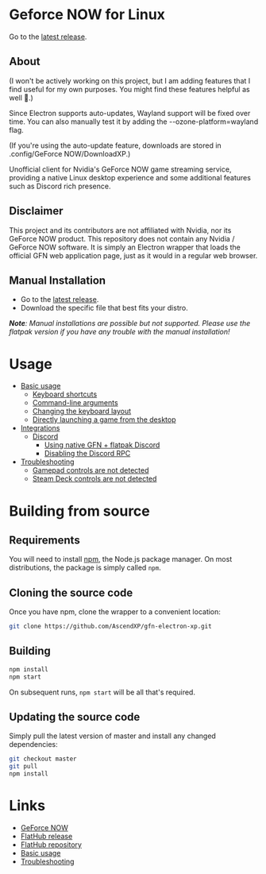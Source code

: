 # Geforce NOW for Linux
Go to the [latest release](https://github.com/AscendXP/gfn-electron-xp/releases/latest).
## About
(I won't be actively working on this project, but I am adding features that I find useful for my own purposes. You might find these features helpful as well 🙂.)

Since Electron supports auto-updates, Wayland support will be fixed over time. You can also manually test it by adding the --ozone-platform=wayland flag.

(If you're using the auto-update feature, downloads are stored in .config/GeForce NOW/DownloadXP.)


Unofficial client for Nvidia's GeForce NOW game streaming service, providing a native Linux desktop experience and some additional features such as Discord rich presence.

## Disclaimer

This project and its contributors are not affiliated with Nvidia, nor its GeForce NOW product. This repository does not contain any Nvidia / GeForce NOW software. It is simply an Electron wrapper that loads the official GFN web application page, just as it would in a regular web browser.


## Manual Installation

 - Go to the [latest release](https://github.com/AscendXP/gfn-electron-xp/releases/latest).
 - Download the specific file that best fits your distro.

***Note**: Manual installations are possible but not supported. Please use the flatpak version if you have any trouble with the manual installation!*

# Usage

 - [Basic usage](https://github.com/hmlendea/gfn-electron/wiki/Basic-usage)
   - [Keyboard shortcuts](https://github.com/hmlendea/gfn-electron/wiki/Basic-usage#keyboard-shortcuts)
   - [Command-line arguments](https://github.com/hmlendea/gfn-electron/wiki/Basic-usage#command-line-arguments)
   - [Changing the keyboard layout](https://github.com/hmlendea/gfn-electron/wiki/Basic-usage#changing-the-keyboard-layout)
   - [Directly launching a game from the desktop](https://github.com/hmlendea/gfn-electron/wiki/Basic-usage#directly-launching-a-game-from-the-desktop)
 - [Integrations](https://github.com/hmlendea/gfn-electron/wiki/Integrations)
   - [Discord](https://github.com/hmlendea/gfn-electron/wiki/Integrations#discord)
     - [Using native GFN + flatpak Discord](https://github.com/hmlendea/gfn-electron/wiki/Integrations#using-native-gfn--flatpak-discord)
     - [Disabling the Discord RPC](https://github.com/hmlendea/gfn-electron/wiki/Integrations#disabling-the-discord-rpc)
 - [Troubleshooting](https://github.com/hmlendea/gfn-electron/wiki/Troubleshooting)
   - [Gamepad controls are not detected](https://github.com/hmlendea/gfn-electron/wiki/Troubleshooting#gamepad-controls-are-not-detected)
   - [Steam Deck controls are not detected](https://github.com/hmlendea/gfn-electron/wiki/Troubleshooting#steam-deck-controls-are-not-detected)

# Building from source

## Requirements

You will need to install [npm](https://www.npmjs.com/), the Node.js package manager. On most distributions, the package is simply called `npm`.

## Cloning the source code

Once you have npm, clone the wrapper to a convenient location:

```bash
git clone https://github.com/AscendXP/gfn-electron-xp.git
```

## Building

```bash
npm install
npm start
```

On subsequent runs, `npm start` will be all that's required.

## Updating the source code

Simply pull the latest version of master and install any changed dependencies:

```bash
git checkout master
git pull
npm install
```

# Links
 - [GeForce NOW](https://nvidia.com/en-eu/geforce-now)
 - [FlatHub release](https://flathub.org/apps/details/io.github.hmlendea.geforcenow-electron)
 - [FlatHub repository](https://github.com/flathub/io.github.hmlendea.geforcenow-electron)
 - [Basic usage](https://github.com/hmlendea/gfn-electron/wiki/Basic-usage)
 - [Troubleshooting](https://github.com/hmlendea/gfn-electron/wiki/Troubleshooting)
